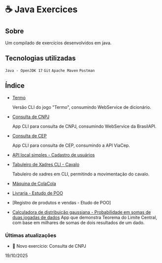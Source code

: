 # ☕ Java Exercices

## Sobre
Um compilado de exercícios desenvolvidos em java.

## Tecnologias utilizadas

`Java - OpenJDK 17`
`Git`
`Apache Maven`
`Postman`


## Índice

- [Termo](./src/main/java/com/javaexercices/term)

  Versão CLI do jogo "Termo", consumindo WebService de dicionário.

- [Consulta de CNPJ](./src/main/java/com/javaexercices/cnpjconsulter)

  App CLI para consulta de CNPJ, consumindo WebService da BrasilAPI.
  
- [Consulta de CEP](q./src/main/java/com/javaexercices/consultacep)

  App CLI para consulta de CEP, consumindo a API ViaCep.
   
- [API local simples - Cadastro de usuários ](./src/main/java/com/javaexercices/api)
  
- [Tabuleiro de Xadres CLI - Cavalo](./src/main/java/com/javaexercices/horseride)

  Tabuleiro de xadres em CLI, permitindo a movimentação do cavalo.
  
- [Máquina de ColaCola](./src/main/java/com/javaexercices/cocacola)
  
- [Livraria - Estudo de POO](./src/main/java/com/javaexercices/library)

- [Registro de produtos e vendas - Etudo de POO]

- [Calculadora de distribuição gaussiana - Probabilidade em somas de duas jogadas de dados](./src/main/java/com/javaexercices/dicegame)
  App que demonstra Teorema do Limite Central, com base em milhares de somas de dois resultados de um dado.


### Últimas atualizações
- 🚀 Novo exercício: Consulta de CNPJ 

19/10/2025
